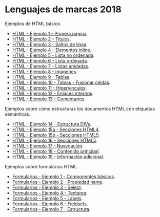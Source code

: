 # Lenguajes de marcas 2018

Ejemplos de HTML básico.

- [HTML - Ejemplo 1 - Primera página](https://codepen.io/ijaureguialzo/pen/dQYarR/left?editors=1000).
- [HTML - Ejemplo 2 - Títulos](https://codepen.io/ijaureguialzo/pen/oQjVXe/left?editors=1000).
- [HTML - Ejemplo 3 - Saltos de línea](https://codepen.io/ijaureguialzo/pen/ZmJJgj/left?editors=1000).
- [HTML - Ejemplo 4 - Elementos inline](https://codepen.io/ijaureguialzo/pen/BGdwzd/left?editors=1000).
- [HTML - Ejemplo 5 - Lista no ordenada](https://codepen.io/ijaureguialzo/pen/ZmJXpm/left?editors=1000).
- [HTML - Ejemplo 6 - Lista ordenada](https://codepen.io/ijaureguialzo/pen/QJMqGm/left?editors=1000).
- [HTML - Ejemplo 7 - Listas anidadas](https://codepen.io/ijaureguialzo/pen/xQLXgK/left?editors=1000).
- [HTML - Ejemplo 8 - Imágenes](https://codepen.io/ijaureguialzo/pen/xQLXqK/left?editors=1000).
- [HTML - Ejemplo 9 - Tablas](https://codepen.io/ijaureguialzo/pen/Oajxgx/left?editors=1000).
- [HTML - Ejemplo 10 - Tablas - Fusionar celdas](https://codepen.io/ijaureguialzo/pen/GwvMxv/left?editors=1000).
- [HTML - Ejemplo 11 - Hipervínculos](https://codepen.io/ijaureguialzo/pen/aQLovM/left?editors=1000).
- [HTML - Ejemplo 12 - Enlaces internos](https://codepen.io/ijaureguialzo/pen/eQGOzP/left?editors=1000).
- [HTML - Ejemplo 13 - Comentarios](https://codepen.io/ijaureguialzo/pen/ZmXzLq/left?editors=1000).

Ejemplos sobre cómo estructuras los documentos HTML con etiquetas semánticas.

- [HTML - Ejemplo 14 - Estructura DIVs](https://codepen.io/ijaureguialzo/pen/WYzRqz/left?editors=1000).
- [HTML - Ejemplo 15a - Secciones HTML4](https://codepen.io/ijaureguialzo/pen/EOEWVY/left?editors=1000).
- [HTML - Ejemplo 15b - Secciones HTML5](https://codepen.io/ijaureguialzo/pen/BGrWjJ/left?editors=1000).
- [HTML - Ejemplo 16 - Secciones HTML5](https://codepen.io/ijaureguialzo/pen/VVXpXW/left?editors=1000).
- [HTML - Ejemplo 17 - Navegación](https://codepen.io/ijaureguialzo/pen/PxRpaa/left?editors=1000).
- [HTML - Ejemplo 18 - Contenido principal](https://codepen.io/ijaureguialzo/pen/qQorgm/left?editors=1000).
- [HTML - Ejemplo 19 - Información adicional](https://codepen.io/ijaureguialzo/pen/wQmJLN/left?editors=1000).

Ejemplos sobre formularios HTML.

- [Formularios - Ejemplo 1 - Componentes básicos](https://codepen.io/ijaureguialzo/pen/KrXKeK/left?editors=1000).
- [Formularios - Ejemplo 2 - Propiedad name](https://codepen.io/ijaureguialzo/pen/mQzwRX/left?editors=1000).
- [Formularios - Ejemplo 3 - Select](https://codepen.io/ijaureguialzo/pen/WYaOEm/left?editors=1000).
- [Formularios - Ejemplo 4 - Textarea](https://codepen.io/ijaureguialzo/pen/YRJQeY/left?editors=1000).
- [Formularios - Ejemplo 5 - Labels](https://codepen.io/ijaureguialzo/pen/vQVZjR/left?editors=1000).
- [Formularios - Ejemplo 6 - Fieldsets](https://codepen.io/ijaureguialzo/pen/BGqZPM/left?editors=1000).
- [Formularios - Ejemplo 7 - Estructura](https://codepen.io/ijaureguialzo/pen/bQmRQy/left?editors=1000).
